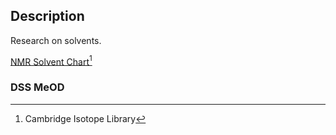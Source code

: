## Description

Research on solvents.

[NMR Solvent Chart](https://chem.washington.edu/sites/chem/files/documents/facilities/nmrsolventschart_001.pdf)[^1]

[^1]: Cambridge Isotope Library

### DSS MeOD

